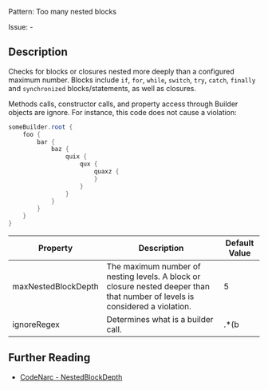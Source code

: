 Pattern: Too many nested blocks

Issue: -

## Description

Checks for blocks or closures nested more deeply than a configured maximum number. Blocks include `if`, `for`, `while`, `switch`, `try`, `catch`, `finally` and `synchronized` blocks/statements, as well as closures.

Methods calls, constructor calls, and property access through Builder objects are ignore. For instance, this code does not cause a violation:

``` groovy
someBuilder.root {
    foo {
        bar {
            baz {
                quix {
                    qux {
                        quaxz {
                        }
                    }
                }
            }
        }
    }
}
```

| **Property**        | **Description**                                                                                                                                                                                      | **Default Value** |
| --- | --- | --- |
| maxNestedBlockDepth | The maximum number of nesting levels. A block or closure nested deeper than that number of levels is considered a violation.                                                                         | 5                 |
| ignoreRegex         | Determines what is a builder call. | .\*(b             |

## Further Reading

* [CodeNarc - NestedBlockDepth](http://codenarc.sourceforge.net/codenarc-rules-size.html#NestedBlockDepth)